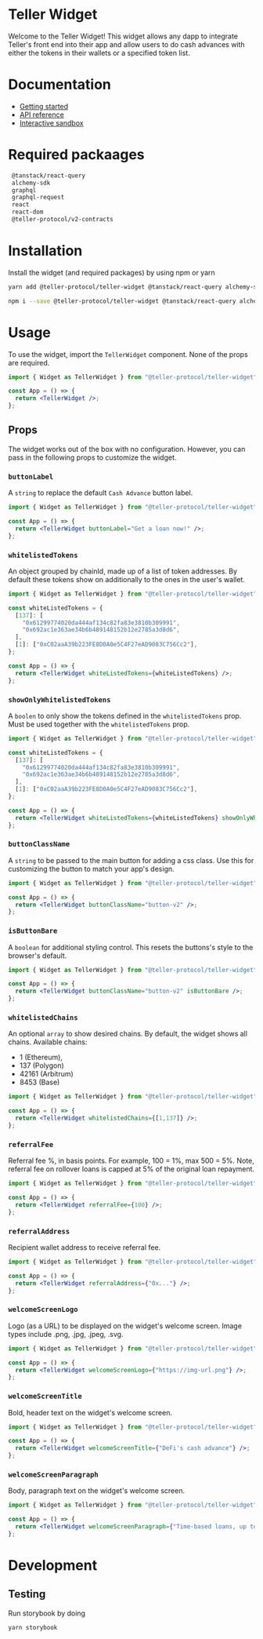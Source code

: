 # Teller Widget

Welcome to the Teller Widget! This widget allows any dapp to integrate Teller's front end into their app and allow users to do cash advances with either the tokens in their wallets or a specified token list.

# Documentation
- [Getting started](https://docs.teller.org/teller-widget/getting-started)
- [API reference](https://docs.teller.org/teller-widget/api-reference)
- [Interactive sandbox](https://widget-storybook.teller.org/)

# Required packaages

```bash
 @tanstack/react-query
 alchemy-sdk
 graphql
 graphql-request
 react
 react-dom
 @teller-protocol/v2-contracts
```

# Installation

Install the widget (and required packages) by using npm or yarn

```bash
yarn add @teller-protocol/teller-widget @tanstack/react-query alchemy-sdk graphql graphql-request react react-dom @teller-protocol/v2-contracts
```

```bash
npm i --save @teller-protocol/teller-widget @tanstack/react-query alchemy-sdk graphql graphql-request react react-dom @teller-protocol/v2-contracts
```

# Usage

To use the widget, import the `TellerWidget` component. None of the props are required.

```jsx
import { Widget as TellerWidget } from "@teller-protocol/teller-widget";

const App = () => {
  return <TellerWidget />;
};
```

## Props

The widget works out of the box with no configuration. However, you can pass in the following props to customize the widget.

### `buttonLabel`

A `string` to replace the default `Cash Advance` button label.

```jsx
import { Widget as TellerWidget } from "@teller-protocol/teller-widget";

const App = () => {
  return <TellerWidget buttonLabel="Get a loan now!" />;
};
```

### `whitelistedTokens`
An object grouped by chainId, made up of a list of token addresses.
By default these tokens show on additionally to the ones in the user's wallet.

```jsx
import { Widget as TellerWidget } from "@teller-protocol/teller-widget";

const whiteListedTokens = {
  [137]: [
    "0x61299774020da444af134c82fa83e3810b309991",
    "0x692ac1e363ae34b6b489148152b12e2785a3d8d6",
  ],
  [1]: ["0xC02aaA39b223FE8D0A0e5C4F27eAD9083C756Cc2"],
};

const App = () => {
  return <TellerWidget whiteListedTokens={whiteListedTokens} />;
};
```

### `showOnlyWhitelistedTokens`

A `boolen` to only show the tokens defined in the `whitelistedTokens` prop.
Must be used together with the `whitelistedTokens` prop.

```jsx
import { Widget as TellerWidget } from "@teller-protocol/teller-widget";

const whiteListedTokens = {
  [137]: [
    "0x61299774020da444af134c82fa83e3810b309991",
    "0x692ac1e363ae34b6b489148152b12e2785a3d8d6",
  ],
  [1]: ["0xC02aaA39b223FE8D0A0e5C4F27eAD9083C756Cc2"],
};

const App = () => {
  return <TellerWidget whiteListedTokens={whiteListedTokens} showOnlyWhitelistedTokens />;
};
```

### `buttonClassName`

A `string` to be passed to the main button for adding a css class. Use this for customizing the button to match your app's design.

```jsx
import { Widget as TellerWidget } from "@teller-protocol/teller-widget";

const App = () => {
  return <TellerWidget buttonClassName="button-v2" />;
};
```

### `isButtonBare`

A `boolean` for additional styling control. This resets the buttons's style to the browser's default.

```jsx
import { Widget as TellerWidget } from "@teller-protocol/teller-widget";

const App = () => {
  return <TellerWidget buttonClassName="button-v2" isButtonBare />;
};
```

### `whitelistedChains`

An optional `array` to show desired chains. By default, the widget shows all chains.
Available chains:
* 1 (Ethereum),
* 137 (Polygon)
* 42161 (Arbitrum)
* 8453 (Base)

```jsx
import { Widget as TellerWidget } from "@teller-protocol/teller-widget";

const App = () => {
  return <TellerWidget whitelistedChains={[1,137]} />;
};

```

### `referralFee`

Referral fee %, in basis points. For example, 100 = 1%, max 500 = 5%. Note, referral fee on rollover loans is capped at 5% of the original loan repayment.

```jsx
import { Widget as TellerWidget } from "@teller-protocol/teller-widget";

const App = () => {
  return <TellerWidget referralFee={100} />;
};

```

### `referralAddress`

Recipient wallet address to receive referral fee.

```jsx
import { Widget as TellerWidget } from "@teller-protocol/teller-widget";

const App = () => {
  return <TellerWidget referralAddress={"0x..."} />;
};

```

### `welcomeScreenLogo`

Logo (as a URL) to be displayed on the widget's welcome screen. Image types include .png, .jpg, .jpeg, .svg.

```jsx
import { Widget as TellerWidget } from "@teller-protocol/teller-widget";

const App = () => {
  return <TellerWidget welcomeScreenLogo={"https://img-url.png"} />;
};

```

### `welcomeScreenTitle`

Bold, header text on the widget's welcome screen.

```jsx
import { Widget as TellerWidget } from "@teller-protocol/teller-widget";

const App = () => {
  return <TellerWidget welcomeScreenTitle={"DeFi's cash advance"} />;
};

```

### `welcomeScreenParagraph`

Body, paragraph text on the widget's welcome screen.

```jsx
import { Widget as TellerWidget } from "@teller-protocol/teller-widget";

const App = () => {
  return <TellerWidget welcomeScreenParagraph={"Time-based loans, up to thirty days, with no margin-call liquidations."} />;
};

```

# Development

## Testing

Run storybook by doing

```
yarn storybook
```
